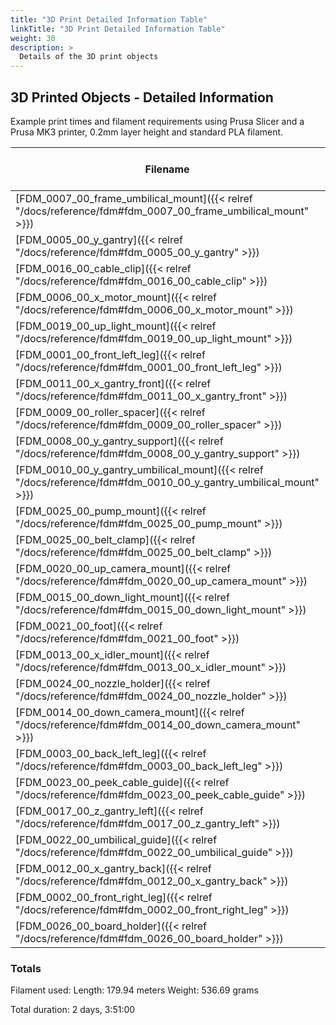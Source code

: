 ```yaml
---
title: "3D Print Detailed Information Table"
linkTitle: "3D Print Detailed Information Table"
weight: 30
description: >
  Details of the 3D print objects
---
```


## 3D Printed Objects - Detailed Information
Example print times and filament requirements using Prusa Slicer and a Prusa MK3 printer, 0.2mm layer height and standard PLA filament.

|Filename|Filament Used (m)|Extruded Volume (mm3)|Print Time (h:m:s)|Total Print Time|Fill Density|Perimeters|Top/Bottom Solid Layers|Quantity Required|
|--------|--------|--------|--------|--------|--------|--------|--------|--------|
|[FDM_0007_00_frame_umbilical_mount]({{< relref "/docs/reference/fdm#fdm_0007_00_frame_umbilical_mount" >}})|6.74673|16227.8|1:53:00|1:53:00|20%|3|5|1|
|[FDM_0005_00_y_gantry]({{< relref "/docs/reference/fdm#fdm_0005_00_y_gantry" >}})|17.0728|41065|4:54:00|9:48:00|30%|4|5|2|
|[FDM_0016_00_cable_clip]({{< relref "/docs/reference/fdm#fdm_0016_00_cable_clip" >}})|0.35225|847.26|0:09:00|0:09:00|20%|3|5|1|
|[FDM_0006_00_x_motor_mount]({{< relref "/docs/reference/fdm#fdm_0006_00_x_motor_mount" >}})|2.72185|6546.83|0:52:00|0:52:00|20%|3|5|1|
|[FDM_0019_00_up_light_mount]({{< relref "/docs/reference/fdm#fdm_0019_00_up_light_mount" >}})|1.84952|4448.62|0:55:00|0:55:00|20%|3|5|1|
|[FDM_0001_00_front_left_leg]({{< relref "/docs/reference/fdm#fdm_0001_00_front_left_leg" >}})|21.9805|52869.2|5:47:00|5:47:00|20%|3|5|1|
|[FDM_0011_00_x_gantry_front]({{< relref "/docs/reference/fdm#fdm_0011_00_x_gantry_front" >}})|12.9532|31156.2|3:50:00|3:50:00|30%|4|5|1|
|[FDM_0009_00_roller_spacer]({{< relref "/docs/reference/fdm#fdm_0009_00_roller_spacer" >}})|0.117632|282.939|0:04:00|0:24:00|30%|4|5|6|
|[FDM_0008_00_y_gantry_support]({{< relref "/docs/reference/fdm#fdm_0008_00_y_gantry_support" >}})|2.8337|6815.85|0:42:00|1:24:00|20%|3|5|2|
|[FDM_0010_00_y_gantry_umbilical_mount]({{< relref "/docs/reference/fdm#fdm_0010_00_y_gantry_umbilical_mount" >}})|2.95932|7118|0:53:00|0:53:00|20%|3|5|1|
|[FDM_0025_00_pump_mount]({{< relref "/docs/reference/fdm#fdm_0025_00_pump_mount" >}})|3.21666|7736.98|1:04:00|1:04:00|20%|3|5|1|
|[FDM_0025_00_belt_clamp]({{< relref "/docs/reference/fdm#fdm_0025_00_belt_clamp" >}})|0.362137|871.042|0:07:00|0:42:00|20%|3|5|6|
|[FDM_0020_00_up_camera_mount]({{< relref "/docs/reference/fdm#fdm_0020_00_up_camera_mount" >}})|3.36629|8096.88|1:11:00|1:11:00|20%|3|5|1|
|[FDM_0015_00_down_light_mount]({{< relref "/docs/reference/fdm#fdm_0015_00_down_light_mount" >}})|1.24844|3002.85|0:36:00|0:36:00|20%|3|5|1|
|[FDM_0021_00_foot]({{< relref "/docs/reference/fdm#fdm_0021_00_foot" >}})|5.67951|13660.8|1:34:00|1:34:00|20%|3|5|1|
|[FDM_0013_00_x_idler_mount]({{< relref "/docs/reference/fdm#fdm_0013_00_x_idler_mount" >}})|6.16178|14820.8|1:46:00|1:46:00|30%|4|5|1|
|[FDM_0024_00_nozzle_holder]({{< relref "/docs/reference/fdm#fdm_0024_00_nozzle_holder" >}})|2.71908|6540.15|1:04:00|1:04:00|20%|3|5|1|
|[FDM_0014_00_down_camera_mount]({{< relref "/docs/reference/fdm#fdm_0014_00_down_camera_mount" >}})|2.74866|6611.31|0:59:00|0:59:00|20%|3|5|1|
|[FDM_0003_00_back_left_leg]({{< relref "/docs/reference/fdm#fdm_0003_00_back_left_leg" >}})|18.9296|45531.1|4:58:00|9:56:00|20%|3|5|2|
|[FDM_0023_00_peek_cable_guide]({{< relref "/docs/reference/fdm#fdm_0023_00_peek_cable_guide" >}})|0.127768|307.318|0:05:00|0:05:00|20%|3|5|1|
|[FDM_0017_00_z_gantry_left]({{< relref "/docs/reference/fdm#fdm_0017_00_z_gantry_left" >}})|1.91627|4609.16|0:40:00|0:40:00|30%|4|5|1|
|[FDM_0022_00_umbilical_guide]({{< relref "/docs/reference/fdm#fdm_0022_00_umbilical_guide" >}})|1.48137|3563.11|0:26:00|0:26:00|20%|3|5|1|
|[FDM_0012_00_x_gantry_back]({{< relref "/docs/reference/fdm#fdm_0012_00_x_gantry_back" >}})|7.99561|19231.7|2:20:00|2:20:00|30%|4|5|1|
|[FDM_0002_00_front_right_leg]({{< relref "/docs/reference/fdm#fdm_0002_00_front_right_leg" >}})|12.8949|31015.9|3:25:00|3:25:00|20%|3|5|1|
|[FDM_0026_00_board_holder]({{< relref "/docs/reference/fdm#fdm_0026_00_board_holder" >}})|0.274187|659.498|0:08:00|0:08:00|20%|3|5|1|


### Totals
Filament used:
	Length: 179.94 meters
	Weight: 536.69 grams

Total duration: 2 days, 3:51:00

